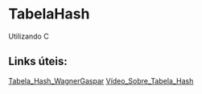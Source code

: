 # TabelaHash
Utilizando C


## Links úteis:
[Tabela_Hash_WagnerGaspar](https://wagnergaspar.com/tabela-hash/)
[Vídeo_Sobre_Tabela_Hash](https://www.youtube.com/watch?v=K40yG9bmVZ4)
